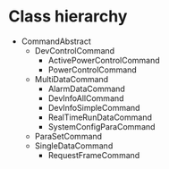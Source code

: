# Class hierarchy

* CommandAbstract
    * DevControlCommand
        * ActivePowerControlCommand
        * PowerControlCommand
    * MultiDataCommand
        * AlarmDataCommand
        * DevInfoAllCommand
        * DevInfoSimpleCommand
        * RealTimeRunDataCommand
        * SystemConfigParaCommand
    * ParaSetCommand
    * SingleDataCommand
        * RequestFrameCommand